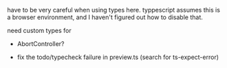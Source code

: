 have to be very careful when using types here. typpescript assumes this is a browser environment, and I haven't figured out how to disable that.

need custom types for

- AbortController?

- fix the todo/typecheck failure in preview.ts (search for ts-expect-error)
